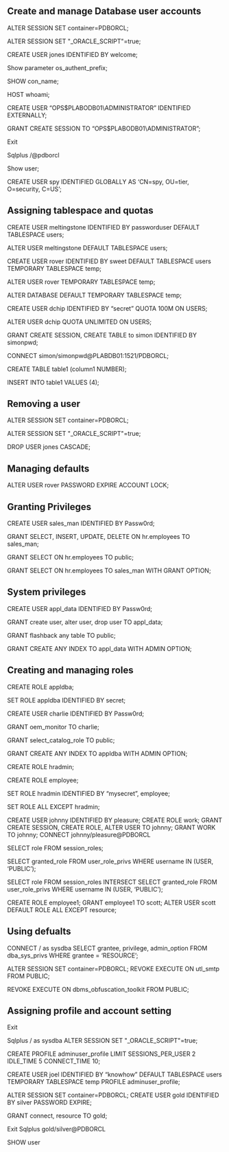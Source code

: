 ## Create and manage Database user accounts

ALTER SESSION SET container=PDBORCL;

ALTER SESSION SET "_ORACLE_SCRIPT"=true;

CREATE USER jones IDENTIFIED BY welcome;

Show parameter os_authent_prefix;

SHOW con_name;

HOST whoami;

CREATE USER “OPS$PLABODB01\ADMINISTRATOR” IDENTIFIED EXTERNALLY;

GRANT CREATE SESSION TO “OPS$PLABODB01\ADMINISTRATOR”;

Exit

Sqlplus /@pdborcl

Show user;

CREATE USER spy IDENTIFIED GLOBALLY
AS ‘CN=spy, OU=tier, O=security, C=US’;



## Assigning tablespace and quotas 

CREATE USER meltingstone IDENTIFIED BY passworduser
DEFAULT TABLESPACE users;

ALTER USER meltingstone
DEFAULT TABLESPACE users;

CREATE USER rover IDENTIFIED BY sweet
DEFAULT TABLESPACE users
TEMPORARY TABLESPACE temp;

ALTER USER rover
TEMPORARY TABLESPACE temp;

ALTER DATABASE DEFAULT TEMPORARY TABLESPACE temp;

CREATE USER dchip IDENTIFIED BY “secret”
QUOTA 100M ON USERS;

ALTER USER dchip
QUOTA UNLIMITED ON USERS;

GRANT CREATE SESSION, CREATE TABLE to simon IDENTIFIED BY simonpwd;

CONNECT simon/simonpwd@PLABDB01:1521/PDBORCL;

CREATE TABLE table1 (column1 NUMBER);

INSERT INTO table1 VALUES (4);


## Removing a user

ALTER SESSION SET container=PDBORCL;

ALTER SESSION SET "_ORACLE_SCRIPT"=true;

DROP USER jones CASCADE;



## Managing defaults 

ALTER USER rover PASSWORD EXPIRE ACCOUNT LOCK;


## Granting Privileges 

CREATE USER sales_man IDENTIFIED BY Passw0rd;

GRANT SELECT, INSERT, UPDATE, DELETE ON hr.employees TO sales_man;

GRANT SELECT ON hr.employees TO public;

GRANT SELECT ON hr.employees TO sales_man WITH GRANT OPTION;



## System privileges 

CREATE USER appl_data IDENTIFIED BY Passw0rd;

GRANT create user, alter user, drop user TO appl_data;

GRANT flashback any table TO public;

GRANT CREATE ANY INDEX TO appl_data WITH ADMIN OPTION;




## Creating and managing roles

CREATE ROLE appldba;

SET ROLE appldba IDENTIFIED BY secret;


CREATE USER charlie IDENTIFIED BY Passw0rd;

GRANT oem_monitor TO charlie;

GRANT select_catalog_role TO public;

GRANT CREATE ANY INDEX TO appldba WITH ADMIN OPTION;

CREATE ROLE hradmin;

CREATE ROLE employee;

SET ROLE hradmin IDENTIFIED BY “mysecret”, employee;

SET ROLE ALL EXCEPT hradmin;

CREATE USER johnny IDENTIFIED BY pleasure;
CREATE ROLE work;
GRANT CREATE SESSION, CREATE ROLE, ALTER USER TO johnny;
GRANT WORK TO johnny;
CONNECT johnny/pleasure@PDBORCL

SELECT role FROM session_roles;

SELECT granted_role
FROM user_role_privs
WHERE username IN (USER, ‘PUBLIC’);

SELECT role FROM session_roles
INTERSECT
SELECT granted_role FROM user_role_privs
WHERE username IN (USER, ‘PUBLIC’);

CREATE ROLE employee1;
GRANT employee1 TO scott;
ALTER USER scott DEFAULT ROLE ALL EXCEPT resource;



## Using defualts 

CONNECT / as sysdba
SELECT grantee, privilege, admin_option
FROM dba_sys_privs
WHERE grantee = ‘RESOURCE’;

ALTER SESSION SET container=PDBORCL;
REVOKE EXECUTE ON utl_smtp FROM PUBLIC;

REVOKE EXECUTE ON dbms_obfuscation_toolkit FROM PUBLIC;



## Assigning profile and account setting

Exit

Sqlplus / as sysdba
ALTER SESSION SET "_ORACLE_SCRIPT"=true;

CREATE PROFILE adminuser_profile LIMIT
SESSIONS_PER_USER 2
IDLE_TIME 5
CONNECT_TIME 10;

CREATE USER joel IDENTIFIED BY “knowhow”
DEFAULT TABLESPACE users
TEMPORARY TABLESPACE temp
PROFILE adminuser_profile;

ALTER SESSION SET container=PDBORCL;
CREATE USER gold IDENTIFIED BY silver PASSWORD EXPIRE;

GRANT connect, resource TO gold;

Exit
Sqlplus gold/silver@PDBORCL

SHOW user


